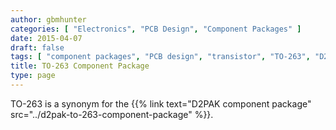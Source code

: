 ```yaml
---
author: gbmhunter
categories: [ "Electronics", "PCB Design", "Component Packages" ]
date: 2015-04-07
draft: false
tags: [ "component packages", "PCB design", "transistor", "TO-263", "D2PAK" ]
title: TO-263 Component Package
type: page
---
```


TO-263 is a synonym for the {{% link text="D2PAK component package" src="../d2pak-to-263-component-package" %}}.
